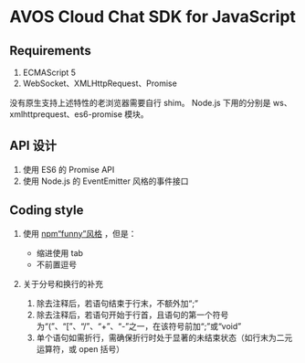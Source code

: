 # AVOS Cloud Chat SDK for JavaScript

## Requirements

1. ECMAScript 5
2. WebSocket、XMLHttpRequest、Promise

没有原生支持上述特性的老浏览器需要自行 shim。
Node.js 下用的分别是 ws、xmlhttprequest、es6-promise 模块。

## API 设计

1. 使用 ES6 的 Promise API
2. 使用 Node.js 的 EventEmitter 风格的事件接口

## Coding style

1. 使用 [npm“funny”风格](https://www.npmjs.org/doc/coding-style.html) ，但是：
	* 缩进使用 tab
	* 不前置逗号

1. 关于分号和换行的补充
	1. 除去注释后，若语句结束于行末，不额外加“;”
	1. 除去注释后，若语句开始于行首，且语句的第一个符号为“(”、“[”、“/”、“+”、“-”之一，在该符号前加“;”或“void”
	1. 单个语句如需折行，需确保折行时处于显著的未结束状态（如行末为二元运算符，或 open 括号）

